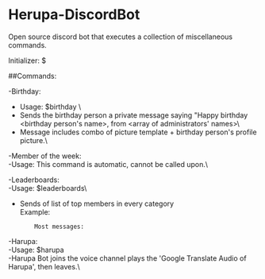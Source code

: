 # Herupa-DiscordBot
Open source discord bot that executes a collection of miscellaneous commands. 

Initializer: $

##Commands:

-Birthday:
  - Usage: $birthday <month-day-year>\
  - Sends the birthday person a private message saying "Happy birthday <birthday person's name>, from <array of administrators' names>\
  - Message includes combo of picture template + birthday person's profile picture.\
  
-Member of the week:\
  -Usage: This command is automatic, cannot be called upon.\
  
-Leaderboards:\
  -Usage: $leaderboards\
  - Sends of list of top members in every category\
    Example: 
    
            Most messages:

-Harupa:\
  -Usage: $harupa\
  -Harupa Bot joins the voice channel plays the 'Google Translate Audio of Harupa', then leaves.\
